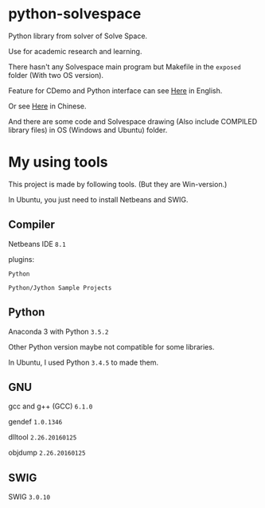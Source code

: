 python-solvespace
===

Python library from solver of Solve Space. 

Use for academic research and learning.

There hasn't any Solvespace main program but Makefile in the `exposed` folder (With two OS version).

Feature for CDemo and Python interface can see [Here](http://project.mde.tw/blog/slvs-library-functions.html) in English.

Or see [Here](http://project.mde.tw/blog/slvs-cheng-shi-ku-han-shi.html) in Chinese.

And there are some code and Solvespace drawing (Also include COMPILED library files) in OS (Windows and Ubuntu) folder.

My using tools
===

This project is made by following tools. (But they are Win-version.)

In Ubuntu, you just need to install Netbeans and SWIG.

Compiler
---

Netbeans IDE `8.1`

plugins:

```
Python

Python/Jython Sample Projects
```

Python
---

Anaconda 3 with Python `3.5.2`

Other Python version maybe not compatible for some libraries.

In Ubuntu, I used Python `3.4.5` to made them.

GNU
---

gcc and g++ (GCC) `6.1.0`

gendef `1.0.1346`

dlltool `2.26.20160125`

objdump `2.26.20160125`

SWIG
---

SWIG `3.0.10`